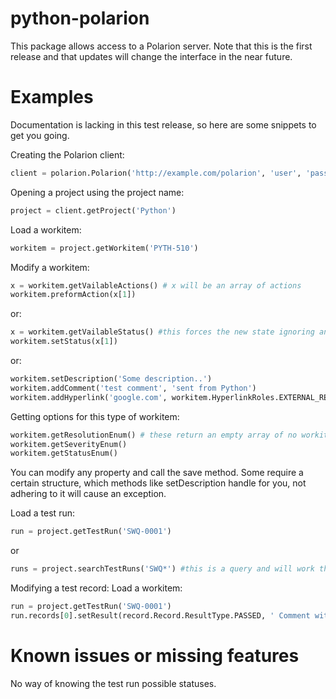 # python-polarion

This package allows access to a Polarion server.
Note that this is the first release and that updates will change the interface in the near future.

# Examples
Documentation is lacking in this test release, so here are some snippets to get you going.

Creating the Polarion client:

```python
client = polarion.Polarion('http://example.com/polarion', 'user', 'password')
```

Opening a project using the project name:
```python
project = client.getProject('Python')
```

Load a workitem:
```python
workitem = project.getWorkitem('PYTH-510')
```

Modify a workitem:
```python
x = workitem.getVailableActions() # x will be an array of actions
workitem.preformAction(x[1])
```
or:
```python
x = workitem.getVailableStatus() #this forces the new state ignoring any rules set in Polarion
workitem.setStatus(x[1])
```
or:
```python
workitem.setDescription('Some description..')
workitem.addComment('test comment', 'sent from Python')
workitem.addHyperlink('google.com', workitem.HyperlinkRoles.EXTERNAL_REF)
```
Getting options for this type of workitem:
```python
workitem.getResolutionEnum() # these return an empty array of no workitem specific options are set
workitem.getSeverityEnum()
workitem.getStatusEnum()
```
You can modify any property and call the save method. Some require a certain structure, which methods like setDescription handle for you, not adhering to it will cause an exception.

Load a test run:
```python
run = project.getTestRun('SWQ-0001')
```
or
```python
runs = project.searchTestRuns('SWQ*') #this is a query and will work the same as in Polarion
```

Modifying a test record:
Load a workitem:
```python
run = project.getTestRun('SWQ-0001')
run.records[0].setResult(record.Record.ResultType.PASSED, ' Comment with test result')
```

# Known issues or missing features
No way of knowing the test run possible statuses.


